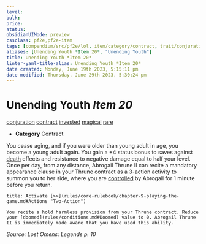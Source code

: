 ```yaml
---
level:
bulk:
price:
status:
obsidianUIMode: preview
cssclass: pf2e,pf2e-item
tags: [compendium/src/pf2e/lol, item/category/contract, trait/conjuration, trait/contract, trait/invested, trait/magical, trait/rare]
aliases: [Unending Youth *Item 20*, "Unending Youth"]
title: Unending Youth *Item 20*
linter-yaml-title-alias: Unending Youth *Item 20*
date created: Monday, June 19th 2023, 5:15:11 pm
date modified: Thursday, June 29th 2023, 5:30:24 pm
---
```


# Unending Youth *Item 20*

[conjuration](rules/traits/conjuration.md) [contract](rules/traits/contract-lol.md) [invested](rules/traits/invested.md) [magical](rules/traits/magical.md) [rare](rules/traits/rare.md)  

- **Category** Contract

You cease aging, and if you were older than young adult in age, you become a young adult again. You gain a +4 status bonus to saves against [death](rules/traits/death.md) effects and resistance to negative damage equal to half your level. Once per day, from any distance, Abrogail Thrune II can recite a mandatory appearance clause in your Thrune contract as a 3-action activity to summon you to her side, where you are [controlled](rules/conditions.md#Controlled) by Abrogail for 1 minute before you return.

```ad-embed-ability
title: Activate [>>](rules/core-rulebook/chapter-9-playing-the-game.md#Actions "Two-Action")

You recite a hold harmless provision from your Thrune contract. Reduce your [doomed](rules/conditions.md#Doomed) value to 0. Abrogail Thrune II is immediately made aware that you have used this ability.
```

*Source: Lost Omens: Legends p. 10*
